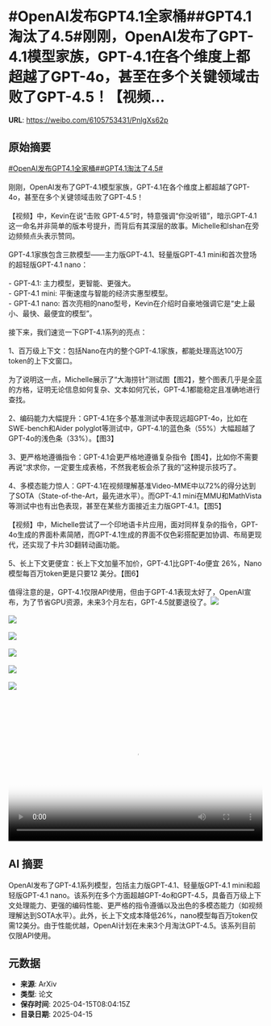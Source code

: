 # #OpenAI发布GPT4.1全家桶##GPT4.1淘汰了4.5#刚刚，OpenAI发布了GPT-4.1模型家族，GPT-4.1在各个维度上都超越了GPT-4o，甚至在多个关键领域击败了GPT-4.5！【视频...

**URL**: https://weibo.com/6105753431/PnlgXs62p

## 原始摘要

<a href="https://m.weibo.cn/search?containerid=231522type%3D1%26t%3D10%26q%3D%23OpenAI%E5%8F%91%E5%B8%83GPT4.1%E5%85%A8%E5%AE%B6%E6%A1%B6%23&amp;extparam=%23OpenAI%E5%8F%91%E5%B8%83GPT4.1%E5%85%A8%E5%AE%B6%E6%A1%B6%23" data-hide=""><span class="surl-text">#OpenAI发布GPT4.1全家桶#</span></a><a href="https://m.weibo.cn/search?containerid=231522type%3D1%26t%3D10%26q%3D%23GPT4.1%E6%B7%98%E6%B1%B0%E4%BA%864.5%23&amp;extparam=%23GPT4.1%E6%B7%98%E6%B1%B0%E4%BA%864.5%23" data-hide=""><span class="surl-text">#GPT4.1淘汰了4.5#</span></a><br><br>刚刚，OpenAI发布了GPT-4.1模型家族，GPT-4.1在各个维度上都超越了GPT-4o，甚至在多个关键领域击败了GPT-4.5！<br><br>【视频】中，Kevin在说“击败 GPT-4.5”时，特意强调“你没听错”，暗示GPT-4.1这一命名并非简单的版本号提升，而背后有其深层的故事。Michelle和Ishan在旁边频频点头表示赞同。<br><br>GPT-4.1家族包含三款模型——主力版GPT-4.1、轻量版GPT-4.1 mini和首次登场的超轻版GPT-4.1 nano：<br><br>- GPT-4.1:&nbsp;主力模型，更智能、更强大。<br>- GPT-4.1 mini:&nbsp;平衡速度与智能的经济实惠型模型。<br>- GPT-4.1 nano:&nbsp;首次亮相的nano型号，Kevin在介绍时自豪地强调它是“史上最小、最快、最便宜的模型”。<br><br>接下来，我们速览一下GPT-4.1系列的亮点：<br><br>1、百万级上下文：包括Nano在内的整个GPT-4.1家族，都能处理高达100万 token的上下文窗口。<br><br>为了说明这一点，Michelle展示了“大海捞针”测试图【图2】，整个图表几乎是全蓝的方格，证明无论信息如何复杂、文本如何冗长，GPT-4.1都能稳定且准确地进行查找。<br><br>2、编码能力大幅提升：GPT-4.1在多个基准测试中表现远超GPT-4o，比如在SWE-bench和Aider polyglot等测试中，GPT-4.1的蓝色条（55%）大幅超越了GPT-4o的浅色条（33%）。【图3】<br><br>3、更严格地遵循指令：GPT-4.1会更严格地遵循复杂指令【图4】，比如你不需要再说“求求你，一定要生成表格，不然我老板会杀了我的”这种提示技巧了。<br><br>4、多模态能力惊人：GPT-4.1在视频理解基准Video-MME中以72%的得分达到了SOTA（State-of-the-Art，最先进水平）。而GPT-4.1 mini在MMU和MathVista等测试中也有出色表现，甚至在某些方面接近主力版GPT-4.1。【图5】<br><br>【视频】中，Michelle尝试了一个印地语卡片应用，面对同样复杂的指令，GPT-4o生成的界面朴素简陋，而GPT-4.1生成的界面不仅色彩搭配更加协调、布局更现代，还实现了卡片3D翻转动画功能。<br><br>5、长上下文更便宜：长上下文加量不加价，GPT-4.1比GPT-4o便宜 26%，Nano模型每百万token更是只要12 美分。【图6】<br><br>值得注意的是，GPT-4.1仅限API使用，但由于GPT-4.1表现太好了，OpenAI宣布，为了节省GPU资源，未来3个月左右，GPT-4.5就要退役了。<img style="" src="https://tvax3.sinaimg.cn/large/006Fd7o3ly1i0h9bfa972j30zk0k0q39.jpg" referrerpolicy="no-referrer"><br><br><img style="" src="https://tvax4.sinaimg.cn/large/006Fd7o3gy1i0h9adr91yj30sg0mgtlm.jpg" referrerpolicy="no-referrer"><br><br><img style="" src="https://tvax2.sinaimg.cn/large/006Fd7o3gy1i0h9aeubisj30ta0g2762.jpg" referrerpolicy="no-referrer"><br><br><img style="" src="https://tvax1.sinaimg.cn/large/006Fd7o3gy1i0h9ag79uvj30t40guq51.jpg" referrerpolicy="no-referrer"><br><br><img style="" src="https://tvax3.sinaimg.cn/large/006Fd7o3gy1i0h9ahi0tdj30sy09yt9c.jpg" referrerpolicy="no-referrer"><br><br><img style="" src="https://tvax4.sinaimg.cn/large/006Fd7o3gy1i0h9ajb4tzj30zk0tz4bq.jpg" referrerpolicy="no-referrer"><br><br><br clear="both"><div style="clear: both"></div><video controls="controls" poster="https://tvax2.sinaimg.cn/orj480/006Fd7o3ly1i0h9beud5aj30zk0k0q39.jpg" style="width: 100%"><source src="https://f.video.weibocdn.com/o0/Qk2gJIValx08nuaNolN601041205f5hd0E020.mp4?label=mp4_720p&amp;template=1280x720.25.0&amp;ori=0&amp;ps=1CwnkDw1GXwCQx&amp;Expires=1744707760&amp;ssig=si8CRBBMlC&amp;KID=unistore,video"><source src="https://f.video.weibocdn.com/o0/2jIMgXIHlx08nuaNuDny01041202AHDi0E010.mp4?label=mp4_hd&amp;template=852x480.25.0&amp;ori=0&amp;ps=1CwnkDw1GXwCQx&amp;Expires=1744707760&amp;ssig=Kbw1UxO9Hp&amp;KID=unistore,video"><source src="https://f.video.weibocdn.com/o0/XoB5apr1lx08nuaMJKju01041201CsMb0E010.mp4?label=mp4_ld&amp;template=640x360.25.0&amp;ori=0&amp;ps=1CwnkDw1GXwCQx&amp;Expires=1744707760&amp;ssig=scgzMJ9OwH&amp;KID=unistore,video"><p>视频无法显示，请前往<a href="https://video.weibo.com/show?fid=1034%3A5155632148578338" target="_blank" rel="noopener noreferrer">微博视频</a>观看。</p></video>

## AI 摘要

OpenAI发布了GPT-4.1系列模型，包括主力版GPT-4.1、轻量版GPT-4.1 mini和超轻版GPT-4.1 nano。该系列在多个方面超越GPT-4o和GPT-4.5，具备百万级上下文处理能力、更强的编码性能、更严格的指令遵循以及出色的多模态能力（如视频理解达到SOTA水平）。此外，长上下文成本降低26%，nano模型每百万token仅需12美分。由于性能优越，OpenAI计划在未来3个月淘汰GPT-4.5。该系列目前仅限API使用。

## 元数据

- **来源**: ArXiv
- **类型**: 论文
- **保存时间**: 2025-04-15T08:04:15Z
- **目录日期**: 2025-04-15
